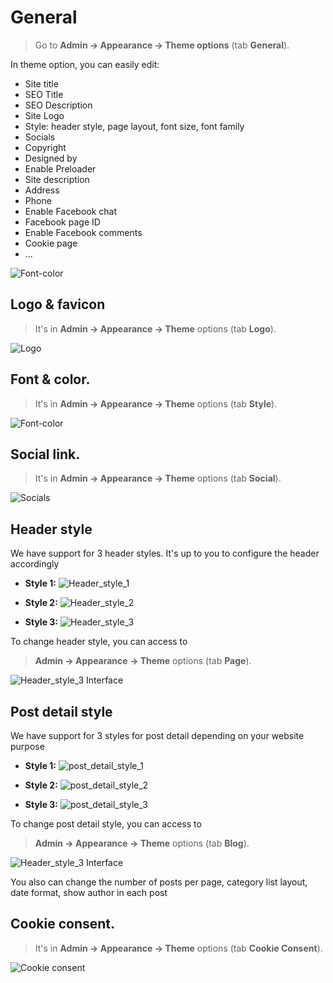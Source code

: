# General

> Go to __Admin -> Appearance -> Theme options__ (tab __General__).

In theme option, you can easily edit: 
+ Site title
+ SEO Title
+ SEO Description
+ Site Logo
+ Style: header style, page layout, font size, font family
+ Socials
+ Copyright
+ Designed by
+ Enable Preloader
+ Site description
+ Address
+ Phone
+ Enable Facebook chat
+ Facebook page ID
+ Enable Facebook comments
+ Cookie page
+ ...

![Font-color](_images/userguide/general.png)

## Logo & favicon

> It's in __Admin -> Appearance -> Theme__ options (tab __Logo__).

![Logo](_images/userguide/logo.png)

## Font & color.

> It's in __Admin -> Appearance -> Theme__ options (tab __Style__).

![Font-color](_images/userguide/font-color.png)

## Social link.

> It's in __Admin -> Appearance -> Theme__ options (tab __Social__).

![Socials](_images/userguide/social.png) 

##  Header style

We have support for 3 header styles. It's up to you to configure the header accordingly

- **Style 1:** ![Header_style_1](_images/userguide/header-style-1.png)

- **Style 2:** ![Header_style_2](_images/userguide/header-style-2.png)

- **Style 3:** ![Header_style_3](_images/userguide/header-style-3.png)


To change header style, you can access to
>  __Admin -> Appearance -> Theme__ options (tab __Page__).

![ Header_style_3 Interface](_images/userguide/header-config.png) 

##  Post detail style

We have support for 3 styles for post detail depending on your website purpose

- **Style 1:** ![post_detail_style_1](_images/userguide/post-style-1.png)

- **Style 2:** ![post_detail_style_2](_images/userguide/post-style-2.png)

- **Style 3:** ![post_detail_style_3](_images/userguide/post-style-3.png)


To change post detail style, you can access to
>  __Admin -> Appearance -> Theme__ options (tab __Blog__).

![ Header_style_3 Interface](_images/userguide/post-config.png)

You also can change the number of posts per page, category list layout, date format, show author in each post

## Cookie consent.

> It's in __Admin -> Appearance -> Theme__ options (tab __Cookie Consent__).

![Cookie consent](_images/userguide/cookie.png) 


